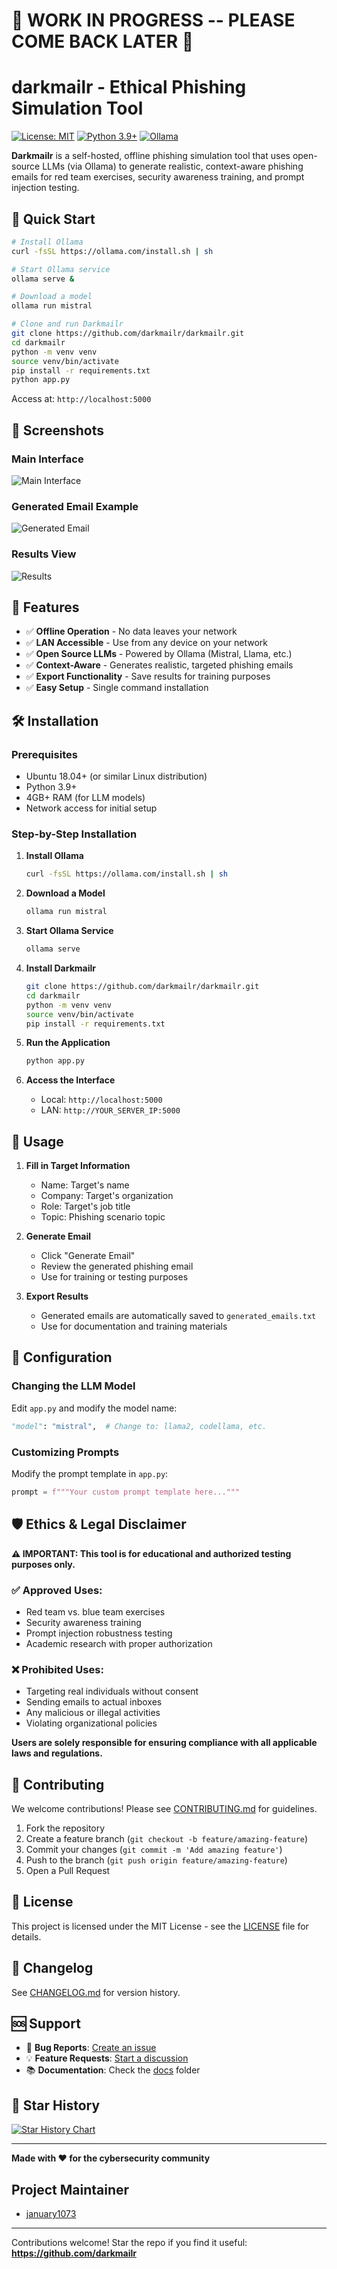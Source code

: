 # 🚧 WORK IN PROGRESS -- PLEASE COME BACK LATER 🚧

# darkmailr - Ethical Phishing Simulation Tool

[![License: MIT](https://img.shields.io/badge/License-MIT-yellow.svg)](https://opensource.org/licenses/MIT)
[![Python 3.9+](https://img.shields.io/badge/python-3.9+-blue.svg)](https://www.python.org/downloads/)
[![Ollama](https://img.shields.io/badge/Ollama-Compatible-green.svg)](https://ollama.com/)

**Darkmailr** is a self-hosted, offline phishing simulation tool that uses open-source LLMs (via Ollama) to generate realistic, context-aware phishing emails for red team exercises, security awareness training, and prompt injection testing.

## 🚀 Quick Start

```bash
# Install Ollama
curl -fsSL https://ollama.com/install.sh | sh

# Start Ollama service
ollama serve &

# Download a model
ollama run mistral

# Clone and run Darkmailr
git clone https://github.com/darkmailr/darkmailr.git
cd darkmailr
python -m venv venv
source venv/bin/activate
pip install -r requirements.txt
python app.py
```

Access at: `http://localhost:5000`

## 📸 Screenshots

### Main Interface
![Main Interface](screenshots/interface.png)

### Generated Email Example
![Generated Email](screenshots/generated_email.png)

### Results View
![Results](screenshots/results.png)

## 🎯 Features

- ✅ **Offline Operation** - No data leaves your network
- ✅ **LAN Accessible** - Use from any device on your network
- ✅ **Open Source LLMs** - Powered by Ollama (Mistral, Llama, etc.)
- ✅ **Context-Aware** - Generates realistic, targeted phishing emails
- ✅ **Export Functionality** - Save results for training purposes
- ✅ **Easy Setup** - Single command installation

## 🛠️ Installation

### Prerequisites
- Ubuntu 18.04+ (or similar Linux distribution)
- Python 3.9+
- 4GB+ RAM (for LLM models)
- Network access for initial setup

### Step-by-Step Installation

1. **Install Ollama**
   ```bash
   curl -fsSL https://ollama.com/install.sh | sh
   ```

2. **Download a Model**
   ```bash
   ollama run mistral
   ```

3. **Start Ollama Service**
   ```bash
   ollama serve
   ```

4. **Install Darkmailr**
   ```bash
   git clone https://github.com/darkmailr/darkmailr.git
   cd darkmailr
   python -m venv venv
   source venv/bin/activate
   pip install -r requirements.txt
   ```

5. **Run the Application**
   ```bash
   python app.py
   ```

6. **Access the Interface**
   - Local: `http://localhost:5000`
   - LAN: `http://YOUR_SERVER_IP:5000`

## 🧪 Usage

1. **Fill in Target Information**
   - Name: Target's name
   - Company: Target's organization
   - Role: Target's job title
   - Topic: Phishing scenario topic

2. **Generate Email**
   - Click "Generate Email"
   - Review the generated phishing email
   - Use for training or testing purposes

3. **Export Results**
   - Generated emails are automatically saved to `generated_emails.txt`
   - Use for documentation and training materials

## 🔧 Configuration

### Changing the LLM Model
Edit `app.py` and modify the model name:
```python
"model": "mistral",  # Change to: llama2, codellama, etc.
```

### Customizing Prompts
Modify the prompt template in `app.py`:
```python
prompt = f"""Your custom prompt template here..."""
```

## 🛡️ Ethics & Legal Disclaimer

**⚠️ IMPORTANT: This tool is for educational and authorized testing purposes only.**

### ✅ Approved Uses:
- Red team vs. blue team exercises
- Security awareness training
- Prompt injection robustness testing
- Academic research with proper authorization

### ❌ Prohibited Uses:
- Targeting real individuals without consent
- Sending emails to actual inboxes
- Any malicious or illegal activities
- Violating organizational policies

**Users are solely responsible for ensuring compliance with all applicable laws and regulations.**

## 🤝 Contributing

We welcome contributions! Please see [CONTRIBUTING.md](CONTRIBUTING.md) for guidelines.

1. Fork the repository
2. Create a feature branch (`git checkout -b feature/amazing-feature`)
3. Commit your changes (`git commit -m 'Add amazing feature'`)
4. Push to the branch (`git push origin feature/amazing-feature`)
5. Open a Pull Request

## 📝 License

This project is licensed under the MIT License - see the [LICENSE](LICENSE) file for details.

## 🔄 Changelog

See [CHANGELOG.md](CHANGELOG.md) for version history.

## 🆘 Support

- 🐛 **Bug Reports**: [Create an issue](https://github.com/darkmailr/darkmailr/issues)
- 💡 **Feature Requests**: [Start a discussion](https://github.com/darkmailr/darkmailr/discussions)
- 📚 **Documentation**: Check the [docs](docs/) folder

## 🌟 Star History

[![Star History Chart](https://api.star-history.com/svg?repos=darkmailr/darkmailr&type=Date)](https://star-history.com/#darkmailr/darkmailr&Date)

---

**Made with ❤️ for the cybersecurity community**

## Project Maintainer
- [january1073](https://linktr.ee/january1073)

---

Contributions welcome! Star the repo if you find it useful:  
**https://github.com/darkmailr**

